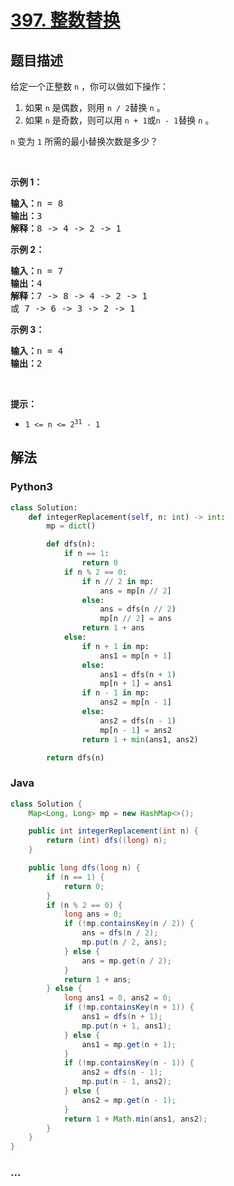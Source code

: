 # [397. 整数替换](https://leetcode-cn.com/problems/integer-replacement)



## 题目描述

<!-- 这里写题目描述 -->

<p>给定一个正整数 <code>n</code> ，你可以做如下操作：</p>

<ol>
	<li>如果 <code>n</code><em> </em>是偶数，则用 <code>n / 2</code>替换 <code>n</code><em> </em>。</li>
	<li>如果 <code>n</code><em> </em>是奇数，则可以用 <code>n + 1</code>或<code>n - 1</code>替换 <code>n</code> 。</li>
</ol>

<p><code>n</code><em> </em>变为 <code>1</code> 所需的最小替换次数是多少？</p>

<p> </p>

<p><strong>示例 1：</strong></p>

<pre>
<strong>输入：</strong>n = 8
<strong>输出：</strong>3
<strong>解释：</strong>8 -> 4 -> 2 -> 1
</pre>

<p><strong>示例 2：</strong></p>

<pre>
<strong>输入：</strong>n = 7
<strong>输出：</strong>4
<strong>解释：</strong>7 -> 8 -> 4 -> 2 -> 1
或 7 -> 6 -> 3 -> 2 -> 1
</pre>

<p><strong>示例 3：</strong></p>

<pre>
<strong>输入：</strong>n = 4
<strong>输出：</strong>2
</pre>

<p> </p>

<p><strong>提示：</strong></p>

<ul>
	<li><code>1 <= n <= 2<sup>31</sup> - 1</code></li>
</ul>


## 解法

<!-- 这里可写通用的实现逻辑 -->

<!-- tabs:start -->

### **Python3**

<!-- 这里可写当前语言的特殊实现逻辑 -->

```python
class Solution:
    def integerReplacement(self, n: int) -> int:
        mp = dict()

        def dfs(n):
            if n == 1:
                return 0
            if n % 2 == 0:
                if n // 2 in mp:
                    ans = mp[n // 2]
                else:
                    ans = dfs(n // 2)
                    mp[n // 2] = ans
                return 1 + ans
            else:
                if n + 1 in mp:
                    ans1 = mp[n + 1]
                else:
                    ans1 = dfs(n + 1)
                    mp[n + 1] = ans1
                if n - 1 in mp:
                    ans2 = mp[n - 1]
                else:
                    ans2 = dfs(n - 1)
                    mp[n - 1] = ans2
                return 1 + min(ans1, ans2)

        return dfs(n)
```

### **Java**

<!-- 这里可写当前语言的特殊实现逻辑 -->

```java
class Solution {
    Map<Long, Long> mp = new HashMap<>();

    public int integerReplacement(int n) {
        return (int) dfs((long) n);
    }

    public long dfs(long n) {
        if (n == 1) {
            return 0;
        }
        if (n % 2 == 0) {
            long ans = 0;
            if (!mp.containsKey(n / 2)) {
                ans = dfs(n / 2);
                mp.put(n / 2, ans);
            } else {
                ans = mp.get(n / 2);
            }
            return 1 + ans;
        } else {
            long ans1 = 0, ans2 = 0;
            if (!mp.containsKey(n + 1)) {
                ans1 = dfs(n + 1);
                mp.put(n + 1, ans1);
            } else {
                ans1 = mp.get(n + 1);
            }
            if (!mp.containsKey(n - 1)) {
                ans2 = dfs(n - 1);
                mp.put(n - 1, ans2);
            } else {
                ans2 = mp.get(n - 1);
            }
            return 1 + Math.min(ans1, ans2);
        }
    }
}
```

### **...**

```

```

<!-- tabs:end -->
